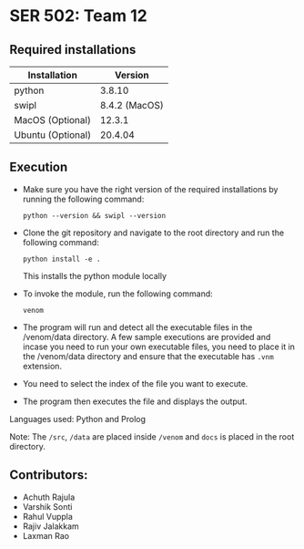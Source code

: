 # SER 502: Team 12

## Required installations

| Installation      | Version       |
| ----------------- | ------------- |
| python            | 3.8.10        |
| swipl             | 8.4.2 (MacOS) |
| MacOS (Optional)  | 12.3.1        |
| Ubuntu (Optional) | 20.4.04       |

## Execution

- Make sure you have the right version of the required installations by running the following command:
  ```
  python --version && swipl --version
  ```
- Clone the git repository and navigate to the root directory and run the following command:
  ```
  python install -e .
  ```
  This installs the python module locally
- To invoke the module, run the following command:
  ```
  venom
  ```
- The program will run and detect all the executable files in the /venom/data directory. A few sample executions are provided and incase you need to run your own executable files, you need to place it in the /venom/data directory and ensure that the executable has `.vnm` extension.

- You need to select the index of the file you want to execute.

- The program then executes the file and displays the output.

Languages used: Python and Prolog

Note: The `/src`, `/data` are placed inside `/venom` and `docs` is placed in the root directory.

## Contributors:

- Achuth Rajula
- Varshik Sonti
- Rahul Vuppla
- Rajiv Jalakkam
- Laxman Rao
